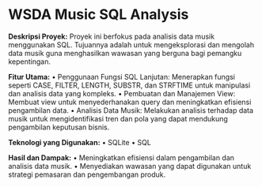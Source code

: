 # WSDA Music SQL Analysis
**Deskripsi Proyek:**
Proyek ini berfokus pada analisis data musik menggunakan SQL. Tujuannya adalah untuk mengeksplorasi dan mengolah data musik guna menghasilkan wawasan yang berguna bagi pemangku kepentingan.

**Fitur Utama:**
•	Penggunaan Fungsi SQL Lanjutan: Menerapkan fungsi seperti CASE, FILTER, LENGTH, SUBSTR, dan STRFTIME untuk manipulasi dan analisis data yang kompleks.
•	Pembuatan dan Manajemen View: Membuat view untuk menyederhanakan query dan meningkatkan efisiensi pengambilan data.
•	Analisis Data Musik: Melakukan analisis terhadap data musik untuk mengidentifikasi tren dan pola yang dapat mendukung pengambilan keputusan bisnis.

**Teknologi yang Digunakan:**
•	SQLite
•	SQL

**Hasil dan Dampak:**
•	Meningkatkan efisiensi dalam pengambilan dan analisis data musik.
•	Menyediakan wawasan yang dapat digunakan untuk strategi pemasaran dan pengembangan produk.

